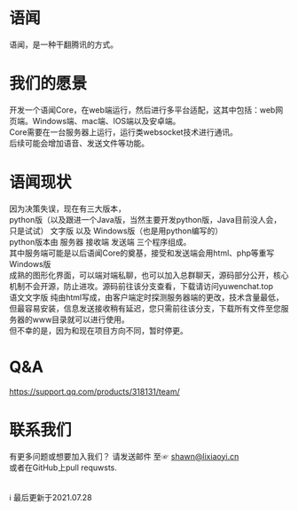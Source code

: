# 语闻
语闻，是一种干翻腾讯的方式。

# 我们的愿景
开发一个语闻Core，在web端运行，然后进行多平台适配，这其中包括：web网页端。Windows端、mac端、IOS端以及安卓端。
<br/>
Core需要在一台服务器上运行，运行类websocket技术进行通讯。
<br/>
后续可能会增加语音、发送文件等功能。

# 语闻现状
因为决策失误，现在有三大版本，
<br/>
python版（以及跟进一个Java版，当然主要开发python版，Java目前没人会，只是试试）  文字版  以及  Windows版（也是用python编写的）
<br/>
python版本由 服务器 接收端 发送端 三个程序组成。
<br/>
其中服务端可能是以后语闻Core的奠基，接受和发送端会用html、php等重写
<br/>
Windows版
<br/>
成熟的图形化界面，可以端对端私聊，也可以加入总群聊天，源码部分公开，核心机制不会开源，防止进攻。源码前往该分支查看，下载请访问yuwenchat.top
<br/>
语文文字版 纯由html写成，由客户端定时探测服务器端的更改，技术含量最低，但最容易安装，信息发送接收稍有延迟，您只需前往该分支，下载所有文件至您服务器的www目录就可以进行使用。
<br/>
但不幸的是，因为和现在项目方向不同，暂时停更。

# Q&A
https://support.qq.com/products/318131/team/

# 联系我们
有更多问题或想要加入我们？ 
请发送邮件
至☞ shawn@lixiaoyi.cn
<br/>
或者在GitHub上pull requwsts.
<br/><br/><br/>
ℹ 最后更新于2021.07.28

